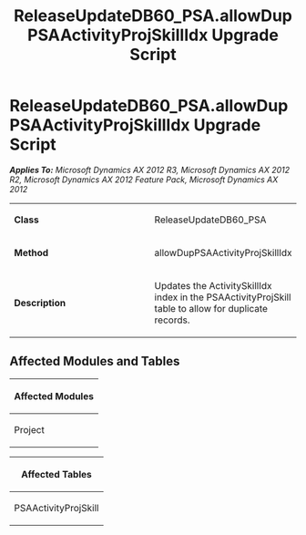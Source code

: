 ﻿---
title: ReleaseUpdateDB60_PSA.allowDupPSAActivityProjSkillIdx Upgrade Script
TOCTitle: ReleaseUpdateDB60_PSA.allowDupPSAActivityProjSkillIdx Upgrade Script
ms:assetid: d0a430f2-b8b7-c76c-ef1d-d009832ca2cb
ms:mtpsurl: https://msdn.microsoft.com/en-us/library/JJ686929(v=AX.60)
ms:contentKeyID: 49711379
ms.date: 05/18/2015
mtps_version: v=AX.60
---

# ReleaseUpdateDB60\_PSA.allowDupPSAActivityProjSkillIdx Upgrade Script 


_**Applies To:** Microsoft Dynamics AX 2012 R3, Microsoft Dynamics AX 2012 R2, Microsoft Dynamics AX 2012 Feature Pack, Microsoft Dynamics AX 2012_

<table>
<colgroup>
<col style="width: 50%" />
<col style="width: 50%" />
</colgroup>
<tbody>
<tr class="odd">
<td><p><strong>Class</strong></p></td>
<td><p>ReleaseUpdateDB60_PSA</p></td>
</tr>
<tr class="even">
<td><p><strong>Method</strong></p></td>
<td><p>allowDupPSAActivityProjSkillIdx</p></td>
</tr>
<tr class="odd">
<td><p><strong>Description</strong></p></td>
<td><p>Updates the ActivitySkillIdx index in the PSAActivityProjSkill table to allow for duplicate records.</p></td>
</tr>
</tbody>
</table>


## Affected Modules and Tables

<table>
<colgroup>
<col style="width: 100%" />
</colgroup>
<thead>
<tr class="header">
<th><p>Affected Modules</p></th>
</tr>
</thead>
<tbody>
<tr class="odd">
<td><p>Project</p></td>
</tr>
</tbody>
</table>


<table>
<colgroup>
<col style="width: 100%" />
</colgroup>
<thead>
<tr class="header">
<th><p>Affected Tables</p></th>
</tr>
</thead>
<tbody>
<tr class="odd">
<td><p>PSAActivityProjSkill</p></td>
</tr>
</tbody>
</table>

  


